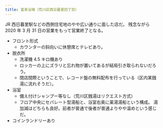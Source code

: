 ```yaml
---
title: 富来浴場（荒川区西日暮里四丁目）
---
```


JR 西日暮里駅などの西側住宅地のやや広い通りに面した店だ。
残念ながら 2020 年 3 月 31 日の営業をもって営業終了となる。

* フロント形式
  * カウンターの斜向いに休憩席とテレビあり。
* 脱衣所
  * 洗濯機 4.5 キロ機あり
  * ロッカーの上にズラリと忘れ物が置いてあるが結局引き取られないだろう。
  * 閉店間際ということで、レコード盤の無料配布を行っている（区内某銭湯に流れそうだ）。
* 浴室
  * 備え付けシャンプー等なし（荒川区銭湯はリクエスト方式）
  * フロア中央にセパレート型湯船と、浴室右奥に薬湯湯船という構成。
    湯加減はどちらも良好。前者が普通で後者が普通よりやや温めという感じだ。
* コインランドリーあり
